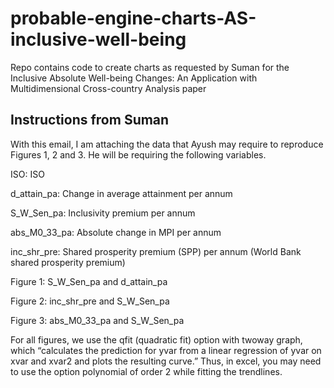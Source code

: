 # probable-engine-charts-AS-inclusive-well-being
Repo contains code to create charts as requested by Suman for the Inclusive Absolute Well-being Changes: An Application with Multidimensional Cross-country Analysis paper

## Instructions from Suman

With this email, I am attaching the data that Ayush may require to reproduce Figures 1, 2 and 3. He will be requiring the following variables.

 
ISO: ISO

d_attain_pa: Change in average attainment per annum

S_W_Sen_pa: Inclusivity premium per annum

abs_M0_33_pa: Absolute change in MPI per annum

inc_shr_pre: Shared prosperity premium (SPP) per annum (World Bank shared prosperity premium)

Figure 1: S_W_Sen_pa and d_attain_pa

Figure 2: inc_shr_pre and S_W_Sen_pa

Figure 3: abs_M0_33_pa and S_W_Sen_pa

For all figures, we use the qfit (quadratic fit) option with twoway graph, which “calculates the prediction for yvar from a linear regression of yvar on xvar and xvar2 and plots the resulting curve.” Thus, in excel, you may need to use the option polynomial of order 2 while fitting the trendlines.